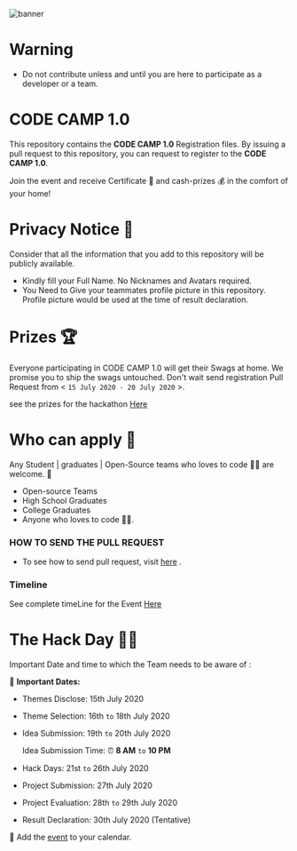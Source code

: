 ![banner](https://github.com/ISTESRMNCR/CODE-CAMP-2020/blob/master/Banner.png)

# Warning

* Do not contribute unless and until you are here to participate as a developer or a team.

# **CODE CAMP 1.0** 

This repository contains the **CODE CAMP 1.0** Registration files. By issuing a pull request to this repository, you can request to register to the **CODE CAMP 1.0**.

Join the event and receive Certificate 📜 and cash-prizes 💰 in the comfort of your home!


# **Privacy Notice** 👀

Consider that all the information that you add to this repository will be publicly available.

- Kindly fill your Full Name. No Nicknames and Avatars required.
- You Need to Give your teammates profile picture in this repository. Profile picture would be used at the time of result declaration.


# **Prizes** 🏆

Everyone participating in CODE CAMP 1.0 will get their Swags at home. We promise you to ship the swags untouched. Don't wait send registration Pull Request from < `15 July 2020 - 20 July 2020` >.

see the prizes for the hackathon [Here](https://codecamphackathon.netlify.app/Prizes/)

# **Who can apply** 📝

Any Student | graduates | Open-Source teams who loves to code 👨‍💻 are welcome. 🙏

- Open-source Teams
- High School Graduates
- College Graduates
- Anyone who loves to code 👨‍💻.

### HOW TO SEND THE PULL REQUEST

* To see how to send pull request, visit [here](https://codecamphackathon.netlify.app/makingRegistration/) .

### Timeline 

See complete timeLine for the Event [Here](https://codecamphackathon.netlify.app/TimeLine/)

# The Hack Day 👨‍💻

Important Date and time to which the Team needs to be aware of :

📆 **Important Dates:**

* Themes Disclose: 15th July 2020
* Theme Selection: 16th `to` 18th July 2020
* Idea Submission: 19th `to` 20th July 2020

  Idea Submission Time: ⏰ **8 AM** `to` **10 PM**
* Hack Days: 21st `to` 26th July 2020
* Project Submission: 27th July 2020
* Project Evaluation: 28th `to` 29th July 2020
* Result Declaration: 30th July 2020 (Tentative) 

📎 Add the [event](https://calendar.google.com/calendar/r/eventedit/copy/MHUzM2pvaDQwM3R1cDdxMmdjMmQyYjZpaHAgN3NhMzI0N2FpMzkzczAzbWo0YWMxNWVzdG9AZw) to your calendar.
